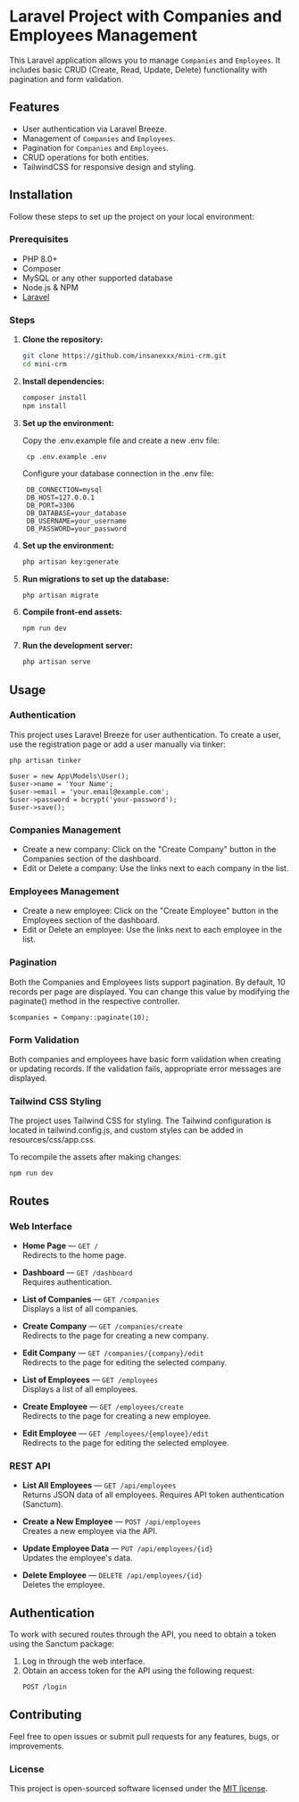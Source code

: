 # Laravel Project with Companies and Employees Management

This Laravel application allows you to manage `Companies` and `Employees`. It includes basic CRUD (Create, Read, Update, Delete) functionality with pagination and form validation.

## Features

- User authentication via Laravel Breeze.
- Management of `Companies` and `Employees`.
- Pagination for `Companies` and `Employees`.
- CRUD operations for both entities.
- TailwindCSS for responsive design and styling.

## Installation

Follow these steps to set up the project on your local environment:

### Prerequisites

- PHP 8.0+
- Composer
- MySQL or any other supported database
- Node.js & NPM
- [Laravel](https://laravel.com/docs/10.x/installation)

### Steps

1. **Clone the repository:**

   ```bash
   git clone https://github.com/insanexxx/mini-crm.git
   cd mini-crm
    ```

2. **Install dependencies:**

    ```bash
    composer install
    npm install
    ```

3. **Set up the environment:**

    Copy the .env.example file and create a new .env file:
        
        cp .env.example .env

    Configure your database connection in the .env file:
        
        DB_CONNECTION=mysql
        DB_HOST=127.0.0.1
        DB_PORT=3306
        DB_DATABASE=your_database
        DB_USERNAME=your_username
        DB_PASSWORD=your_password

4. **Set up the environment:**

    ```bash
    php artisan key:generate
    ```

5. **Run migrations to set up the database:**

    ```bash
    php artisan migrate
    ```

6. **Compile front-end assets:**

    ```bash
    npm run dev
    ```

7. **Run the development server:**

    ```bash
    php artisan serve
    ```

## Usage

### Authentication

This project uses Laravel Breeze for user authentication. To create a user, use the registration page or add a user manually via tinker:

    php artisan tinker

    $user = new App\Models\User();
    $user->name = 'Your Name';
    $user->email = 'your.email@example.com';
    $user->password = bcrypt('your-password');
    $user->save();

### Companies Management

- Create a new company: Click on the "Create Company" button in the Companies section of the dashboard.
- Edit or Delete a company: Use the links next to each company in the list.

### Employees Management

- Create a new employee: Click on the "Create Employee" button in the Employees section of the dashboard.
- Edit or Delete an employee: Use the links next to each employee in the list.

### Pagination

Both the Companies and Employees lists support pagination. By default, 10 records per page are displayed. You can change this value by modifying the paginate() method in the respective controller.

    $companies = Company::paginate(10);

### Form Validation

Both companies and employees have basic form validation when creating or updating records. If the validation fails, appropriate error messages are displayed.

### Tailwind CSS Styling

The project uses Tailwind CSS for styling. The Tailwind configuration is located in tailwind.config.js, and custom styles can be added in resources/css/app.css.

To recompile the assets after making changes:

    npm run dev


## Routes

### Web Interface

- **Home Page** — `GET /`  
  Redirects to the home page.

- **Dashboard** — `GET /dashboard`  
  Requires authentication.

- **List of Companies** — `GET /companies`  
  Displays a list of all companies.

- **Create Company** — `GET /companies/create`  
  Redirects to the page for creating a new company.

- **Edit Company** — `GET /companies/{company}/edit`  
  Redirects to the page for editing the selected company.

- **List of Employees** — `GET /employees`  
  Displays a list of all employees.

- **Create Employee** — `GET /employees/create`  
  Redirects to the page for creating a new employee.

- **Edit Employee** — `GET /employees/{employee}/edit`  
  Redirects to the page for editing the selected employee.

### REST API

- **List All Employees** — `GET /api/employees`  
  Returns JSON data of all employees. Requires API token authentication (Sanctum).

- **Create a New Employee** — `POST /api/employees`  
  Creates a new employee via the API.

- **Update Employee Data** — `PUT /api/employees/{id}`  
  Updates the employee's data.

- **Delete Employee** — `DELETE /api/employees/{id}`  
  Deletes the employee.

## Authentication

To work with secured routes through the API, you need to obtain a token using the Sanctum package:

1. Log in through the web interface.
2. Obtain an access token for the API using the following request:
    ```bash
    POST /login
    ```

## Contributing

Feel free to open issues or submit pull requests for any features, bugs, or improvements.

### License

This project is open-sourced software licensed under the [MIT license](https://opensource.org/licenses/MIT).
